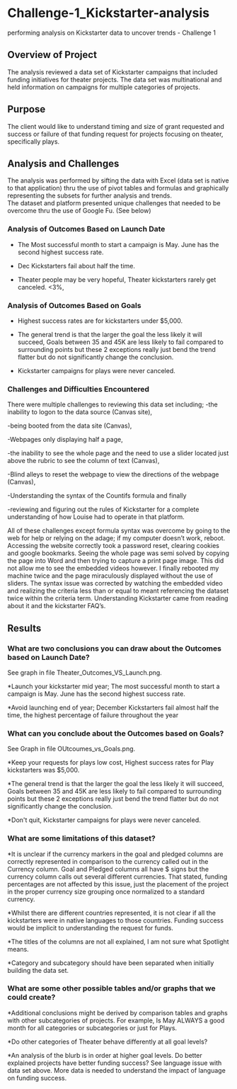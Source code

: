 # Challenge-1_Kickstarter-analysis
performing analysis on Kickstarter data to uncover trends - Challenge 1

## Overview of Project
The analysis reviewed a data set of Kickstarter campaigns that included funding initiatives for theater projects.   The data set was multinational and held information on campaigns for multiple categories of projects.   

## Purpose
The client would like to understand timing and size of grant requested and success or failure of that funding request for projects focusing on theater, specifically plays.

## Analysis and Challenges
The analysis was performed by sifting the data with Excel (data set is native to that application) thru the use of pivot tables and formulas and graphically representing the subsets for further analysis and trends.  
The dataset and platform presented unique challenges that needed to be overcome thru the use of Google Fu.  (See below)

### Analysis of Outcomes Based on Launch Date
* The Most successful month to start a campaign is May.  June has the second highest success rate.

* Dec Kickstarters fail about half the time.

* Theater people may be very hopeful, Theater kickstarters rarely get canceled. <3%,   

### Analysis of Outcomes Based on Goals
* Highest success rates are for kickstarters under $5,000.

* The general trend is that the larger the goal the less likely it will succeed,  Goals between 35 and 45K are less likely to fail compared to surrounding points but these 2 exceptions really just bend the trend flatter but do not significantly change the conclusion.

* Kickstarter campaigns for plays were never canceled.   

### Challenges and Difficulties Encountered
There were multiple challenges to reviewing this data set including;
-the inability to logon to the data source (Canvas site), 

-being booted from the data site (Canvas), 

-Webpages only displaying half a page, 

-the inability to see the whole page and the need to use a slider located just above the rubric to see the column of text (Canvas), 

-Blind alleys to reset the webpage to view the directions of the webpage (Canvas),  

-Understanding the syntax of the Countifs formula and finally 

-reviewing and figuring out the rules of Kickstarter for a complete understanding of how Louise had to operate in that platform.

All of these challenges except formula syntax was overcome by going to the web for help or relying on the adage; if my computer doesn’t work, reboot.  Accessing the website correctly took a password reset, clearing cookies and google bookmarks.  Seeing the whole page was semi solved by copying the page into Word and then trying to capture a print page image.   This did not allow me to see the embedded videos however.  I finally rebooted my machine twice and the page miraculously displayed without the use of sliders.
The syntax issue was corrected by watching the embedded video and realizing the criteria less than or equal to meant referencing the dataset twice within the criteria term.
Understanding Kickstarter came from reading about it and the kickstarter FAQ’s.

## Results
### What are two conclusions you can draw about the Outcomes based on Launch Date?
See graph in file Theater_Outcomes_VS_Launch.png.

*Launch your kickstarter mid year; The most successful month to start a campaign is May.  June has the second highest success rate.

*Avoid launching end of year; December Kickstarters fail almost half the time, the highest percentage of failure throughout the year

### What can you conclude about the Outcomes based on Goals?
See Graph in file OUtcoumes_vs_Goals.png.

*Keep your requests for plays low cost, Highest success rates for Play kickstarters was $5,000.   

*The general trend is that the larger the goal the less likely it will succeed,  Goals between 35 and 45K are less likely to fail compared to surrounding points but these 2 exceptions really just bend the trend flatter but do not significantly change the conclusion.

*Don't quit, Kickstarter campaigns for plays were never canceled. 

### What are some limitations of this dataset?
*It is unclear if the currency markers in the goal and pledged columns are correctly represented in comparison to the currency called out in the Currency column.  Goal and Pledged columns all have $ signs but the currency column calls out several different currencies.  That stated, funding percentages are not affected by this issue, just the placement of the project in the proper currency size grouping once normalized to a standard currency.

*Whilst there are different countries represented, it is not clear if all the kickstarters were in native languages to those countries.   Funding success would be implicit to understanding the request for funds.  

*The titles of the columns are not all explained, I am not sure what Spotlight means.

*Category and subcategory should have been separated when initially building the data set.

### What are some other possible tables and/or graphs that we could create?
*Additional conclusions might be derived by comparison tables and graphs with other subcategories of projects.  For  example,  Is May ALWAYS a good month for all categories or subcategories or just for Plays. 

*Do other categories of Theater behave differently at all goal levels?

*An analysis of the blurb is in order at higher goal levels.   Do better explained projects have better funding success?
See language issue with data set above.  More data is needed to understand the impact of language on funding success.
